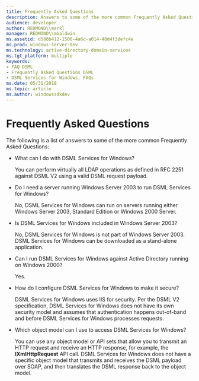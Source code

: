 ```yaml
---
title: Frequently Asked Questions
description: Answers to some of the more common Frequently Asked Questions.
audience: developer
author: REDMOND\\markl
manager: REDMOND\\mbaldwin
ms.assetid: d586b412-1500-4a6c-a014-48d4f3defc4e
ms.prod: windows-server-dev
ms.technology: active-directory-domain-services
ms.tgt_platform: multiple
keywords:
- FAQ DSML
- Frequently Asked Questions DSML
- DSML Services for Windows, FAQs
ms.date: 05/31/2018
ms.topic: article
ms.author: windowssdkdev
---
```


# Frequently Asked Questions

The following is a list of answers to some of the more common Frequently Asked Questions:

-   What can I do with DSML Services for Windows?

    You can perform virtually all LDAP operations as defined in RFC 2251 against DSML V2 using a valid DSML request payload.

-   Do I need a server running Windows Server 2003 to run DSML Services for Windows?

    No, DSML Services for Windows can run on servers running either Windows Server 2003, Standard Edition or Windows 2000 Server.

-   Is DSML Services for Windows included in Windows Server 2003?

    No, DSML Services for Windows is not part of Windows Server 2003. DSML Services for Windows can be downloaded as a stand-alone application.

-   Can I run DSML Services for Windows against Active Directory running on Windows 2000?

    Yes.

-   How do I configure DSML Services for Windows to make it secure?

    DSML Services for Windows uses IIS for security. Per the DSML V2 specification, DSML Services for Windows does not have its own security model and assumes that authentication happens out-of-band and before DSML Services for Windows processes requests.

-   Which object model can I use to access DSML Services for Windows?

    You can use any object model or API sets that allow you to transmit an HTTP request and receive an HTTP response, for example, the **IXmlHttpRequest** API call. DSML Services for Windows does not have a specific object model that transmits and receives the DSML payload over SOAP, and then translates the DSML response back to the object model.

 

 




